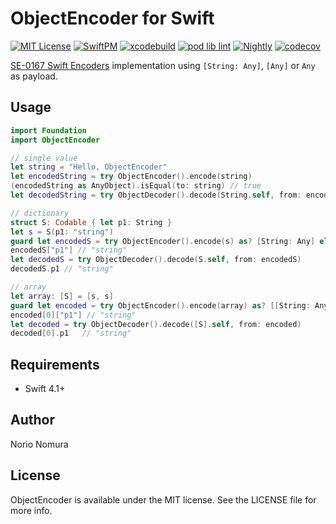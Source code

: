 # ObjectEncoder for Swift
[![MIT License](https://img.shields.io/badge/license-MIT-blue.svg?style=flat)](LICENSE)
[![SwiftPM](https://github.com/norio-nomura/ObjectEncoder/workflows/SwiftPM/badge.svg)](https://github.com/norio-nomura/ObjectEncoder/actions?query=workflow%3ASwiftPM)
[![xcodebuild](https://github.com/norio-nomura/ObjectEncoder/workflows/xcodebuild/badge.svg)](https://github.com/norio-nomura/ObjectEncoder/actions?query=workflow%3Axcodebuild)
[![pod lib lint](https://github.com/norio-nomura/ObjectEncoder/workflows/pod%20lib%20lint/badge.svg)](https://github.com/norio-nomura/ObjectEncoder/actions?query=workflow%3A%22pod+lib+lint%22)
[![Nightly](https://github.com/norio-nomura/ObjectEncoder/workflows/Nightly/badge.svg)](https://github.com/norio-nomura/ObjectEncoder/actions?query=workflow%3ANightly)
[![codecov](https://codecov.io/gh/norio-nomura/ObjectEncoder/branch/master/graph/badge.svg)](https://codecov.io/gh/norio-nomura/ObjectEncoder)

[SE-0167 Swift Encoders](https://github.com/apple/swift-evolution/blob/master/proposals/0167-swift-encoders.md) implementation using `[String: Any]`, `[Any]` or `Any` as payload.

## Usage

```swift
import Foundation
import ObjectEncoder

// single value
let string = "Hello, ObjectEncoder"
let encodedString = try ObjectEncoder().encode(string)
(encodedString as AnyObject).isEqual(to: string) // true
let decodedString = try ObjectDecoder().decode(String.self, from: encodedString)

// dictionary
struct S: Codable { let p1: String }
let s = S(p1: "string")
guard let encodedS = try ObjectEncoder().encode(s) as? [String: Any] else { fatalError() }
encodedS["p1"] // "string"
let decodedS = try ObjectDecoder().decode(S.self, from: encodedS)
decodedS.p1 // "string"

// array
let array: [S] = [s, s]
guard let encoded = try ObjectEncoder().encode(array) as? [[String: Any]] else { fatalError() }
encoded[0]["p1"] // "string"
let decoded = try ObjectDecoder().decode([S].self, from: encoded)
decoded[0].p1   // "string"
```

## Requirements

* Swift 4.1+

## Author

Norio Nomura

## License

ObjectEncoder is available under the MIT license. See the LICENSE file for more info.
